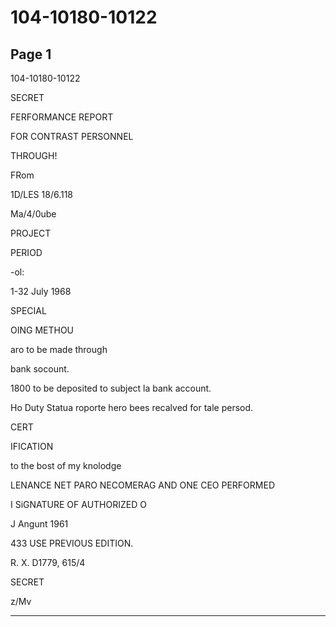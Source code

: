 # 104-10180-10122

## Page 1

104-10180-10122

SECRET

FERFORMANCE REPORT

FOR CONTRAST PERSONNEL

THROUGH!

FRom

1D/LES 18/6.118

Ma/4/0ube

PROJECT

PERIOD

-ol:

1-32 July 1968

SPECIAL

OING METHOU

aro to be made through

bank socount.

1800 to be deposited to subject la bank account.

Ho Duty Statua roporte hero bees recalved for tale persod.

CERT

IFICATION

to the bost of my knolodge

LENANCE NET PARO NECOMERAG AND ONE CEO PERFORMED

I SiGNATURE OF AUTHORIZED O

J Angunt 1961

433 USE PREVIOUS EDITION.

R. X. D1779, 615/4

SECRET

z/Mv

---

